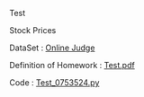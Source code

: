 Test

Stock Prices

DataSet : [Online Judge](https://onlinejudge.org/)

Definition of Homework : [Test.pdf](https://github.com/laynotena/Artificial-Intelligence-and-Financial-Technology-Practice/blob/main/Test/Test.pdf)

Code : [Test_0753524.py](https://github.com/laynotena/Artificial-Intelligence-and-Financial-Technology-Practice/blob/main/Test/Test_0753524.py)

